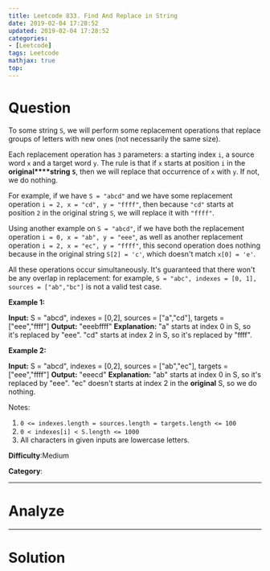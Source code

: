 ```yaml
---
title: Leetcode 833. Find And Replace in String
date: 2019-02-04 17:28:52
updated: 2019-02-04 17:28:52
categories: 
- [Leetcode]
tags: Leetcode
mathjax: true
top:
---
```


# Question

To some string  `S`, we will perform some replacement operations that replace groups of letters with new ones (not necessarily the same size).

Each replacement operation has  `3`  parameters: a starting index  `i`, a source word `x` and a target word `y`. The rule is that if  `x` starts at position  `i` in the  **original****string**  **`S`**, then we will replace that occurrence of `x` with `y`. If not, we do nothing.

For example, if we have `S = "abcd"` and we have some replacement operation `i = 2, x = "cd", y = "ffff"`, then because `"cd"` starts at position  `2` in the original string  `S`, we will replace it with  `"ffff"`.

Using another example on  `S = "abcd"`, if we have both the replacement operation  `i = 0, x = "ab", y = "eee"`, as well as another replacement operation `i = 2, x = "ec", y = "ffff"`, this second operation does nothing because in the original string `S[2] = 'c'`, which doesn't match `x[0] = 'e'`.

All these operations occur simultaneously. It's guaranteed that there won't be any overlap in replacement: for example, `S = "abc", indexes = [0, 1], sources = ["ab","bc"]`  is not a valid test case.

**Example 1:**

**Input:** S = "abcd", indexes = [0,2], sources = ["a","cd"], targets = ["eee","ffff"]
**Output:** "eeebffff"
**Explanation:** "a" starts at index 0 in S, so it's replaced by "eee".
"cd" starts at index 2 in S, so it's replaced by "ffff".

**Example 2:**

**Input:** S = "abcd", indexes = [0,2], sources = ["ab","ec"], targets = ["eee","ffff"]
**Output:** "eeecd"
**Explanation:** "ab" starts at index 0 in S, so it's replaced by "eee". 
"ec" doesn't starts at index 2 in the **original** S, so we do nothing.

Notes:

1. `0 <= indexes.length = sources.length = targets.length <= 100`
2. `0 < indexes[i] < S.length <= 1000`
3. All characters in given inputs are lowercase letters.

**Difficulty**:Medium

**Category**:

<!-- more -->

------------

# Analyze

------------

# Solution

```cpp

```